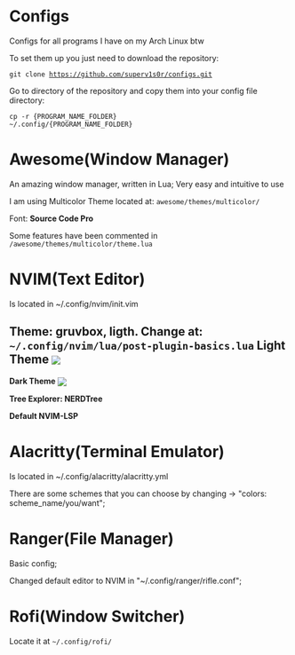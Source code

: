# Configs
Configs for all programs I have on my Arch Linux btw

To set them up you just need to download the repository:

<code>git clone https://github.com/superv1s0r/configs.git</code>

Go to directory of the repository and copy them into your config file directory:

<code>cp -r {PROGRAM_NAME_FOLDER} ~/.config/{PROGRAM_NAME_FOLDER}</code>

# Awesome(Window Manager)

An amazing window manager, written in Lua; Very easy and intuitive to use

I am using Multicolor Theme located at:
<code>awesome/themes/multicolor/</code>

Font: <b>Source Code Pro</b>

Some features have been commented in <code>/awesome/themes/multicolor/theme.lua</code>

# NVIM(Text Editor)
Is located in ~/.config/nvim/init.vim

Theme: gruvbox, ligth. Change at: <code>~/.config/nvim/lua/post-plugin-basics.lua</code>
<b>Light Theme</b>
<img src="https://i.imgur.com/v7DawuD.png" align="center">
---
<b>Dark Theme</b>
<img src="https://i.imgur.com/f0SjKDK.png" align="center">

<b>Tree Explorer: NERDTree</b>

<b>Default NVIM-LSP</b>

# Alacritty(Terminal Emulator)
Is located in ~/.config/alacritty/alacritty.yml

There are some schemes that you can choose by changing -> "colors: scheme_name/you/want";

# Ranger(File Manager)

Basic config;

Changed default editor to NVIM in "~/.config/ranger/rifle.conf";

# Rofi(Window Switcher)

Locate it at <code>~/.config/rofi/</code>

